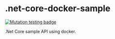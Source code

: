 # .net-core-docker-sample

[![Mutation testing badge](https://img.shields.io/endpoint?style=flat-square&url=https%3A%2F%2Fbadge-api.stryker-mutator.io%2Fgithub.com%2Fraschmitt%2Fnet-core-docker-sample%2Fmaster)](https://dashboard.stryker-mutator.io/reports/github.com/raschmitt/net-core-docker-sample/master)

.Net Core sample API using docker.
